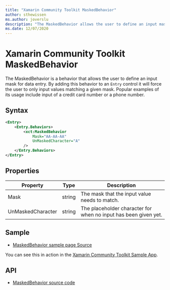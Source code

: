 ```yaml
---
title: "Xamarin Community Toolkit MaskedBehavior"
author: sthewissen
ms.author: joverslu
description: "The MaskedBehavior allows the user to define an input mask for data entry."
ms.date: 12/07/2020
---
```


# Xamarin Community Toolkit MaskedBehavior

The MaskedBehavior is a behavior that allows the user to define an input mask for data entry. By adding this behavior to an `Entry` control it will force the user to only input values matching a given mask. Popular examples of its usage include input of a credit card number or a phone number.

## Syntax

```xml
<Entry>
    <Entry.Behaviors>
        <xct:MaskedBehavior 
            Mask="AA-AA-AA" 
            UnMaskedCharacter="A"
        />
    </Entry.Behaviors>
</Entry>
```

## Properties

|Property  |Type  |Description  |
|---------|---------|---------|
| Mask | string | The mask that the input value needs to match. |
| UnMaskedCharacter | string | The placeholder character for when no input has been given yet. |


## Sample

- [MaskedBehavior sample page Source](https://github.com/xamarin/XamarinCommunityToolkit/blob/main/src/CommunityToolkit/Xamarin.CommunityToolkit.Sample/Pages/Behaviors/MaskedBehaviorPage.xaml)

You can see this in action in the [Xamarin Community Toolkit Sample App](https://github.com/xamarin/XamarinCommunityToolkit).

## API

* [MaskedBehavior source code](https://github.com/xamarin/XamarinCommunityToolkit/blob/main/src/CommunityToolkit/Xamarin.CommunityToolkit/Behaviors/MaskedBehavior.shared.cs)